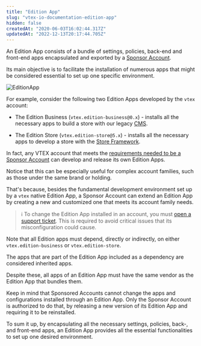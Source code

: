 ```yaml
---
title: "Edition App"
slug: "vtex-io-documentation-edition-app"
hidden: false
createdAt: "2020-06-03T16:02:44.317Z"
updatedAt: "2022-12-13T20:17:44.705Z"
---
```


An Edition App consists of a bundle of settings, policies, back-end and front-end apps encapsulated and exported by a [Sponsor Account](https://developers.vtex.com/vtex-developer-docs/docs/vtex-io-documentation-sponsor-account).

Its main objective is to facilitate the installation of numerous apps that might be considered essential to set up one specific environment.

![EditionApp](https://cdn.jsdelivr.net/gh/vtexdocs/dev-portal-content@main/images/vtex-io-documentation-edition-app-0.png)

For example, consider the following two Edition Apps developed by the `vtex` account:

- The Edition Business (`vtex.edition-business@0.x`) - installs all the necessary apps to build a store with our legacy [CMS](https://help.vtex.com/en/tracks/cms--2YcpgIljVaLVQYMzxQbc3z/6OCY6S9tqBXPD5mgpbBInC).

- The Edition Store (`vtex.edition-store@5.x`) - installs all the necessary apps to develop a store with the [Store Framework](https://developers.vtex.com/vtex-developer-docs/docs/getting-started-3).

In fact, any VTEX account that meets the [requirements needed to be a Sponsor Account](https://developers.vtex.com/vtex-developer-docs/docs/vtex-io-documentation-becoming-a-sponsor-account) can develop and release its own Edition Apps.

Notice that this can be especially useful for complex account families, such as those under the same brand or holding.

That's because, besides the fundamental development environment set up by a `vtex` native Edition App, a Sponsor Account can extend an Edition App by creating a new and customized one that meets its account family needs.

> ℹ️ To change the Edition App installed in an account, you must [open a support ticket](https://help-tickets.vtex.com/smartlink/sso/login/zendesk). This is required to avoid critical issues that its misconfiguration could cause.

Note that all Edition apps must depend, directly or indirectly, on either `vtex.edition-business` or `vtex.edition-store`.

The apps that are part of the Edition App included as a dependency are considered inherited apps.

Despite these, all apps of an Edition App must have the same vendor as the Edition App that bundles them.

Keep in mind that Sponsored Accounts cannot change the apps and configurations installed through an Edition App. Only the Sponsor Account is authorized to do that, by releasing a new version of its Edition App and requiring it to be reinstalled.

To sum it up, by encapsulating all the necessary settings, policies, back-, and front-end apps, an Edition App provides all the essential functionalities to set up one desired environment.
